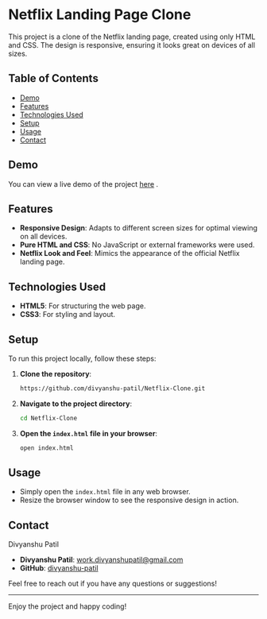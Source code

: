 # Netflix Landing Page Clone

This project is a clone of the Netflix landing page, created using only HTML and CSS. The design is responsive, ensuring it looks great on devices of all sizes.

## Table of Contents

- [Demo](#demo)
- [Features](#features)
- [Technologies Used](#technologies-used)
- [Setup](#setup)
- [Usage](#usage)
- [Contact](#contact)

## Demo

You can view a live demo of the project [here](https://divyanshu-patil.github.io/Netflix-Clone/) .

## Features

- **Responsive Design**: Adapts to different screen sizes for optimal viewing on all devices.
- **Pure HTML and CSS**: No JavaScript or external frameworks were used.
- **Netflix Look and Feel**: Mimics the appearance of the official Netflix landing page.

## Technologies Used

- **HTML5**: For structuring the web page.
- **CSS3**: For styling and layout.

## Setup

To run this project locally, follow these steps:

1. **Clone the repository**:
    ```sh
    https://github.com/divyanshu-patil/Netflix-Clone.git
    ```
2. **Navigate to the project directory**:
    ```sh
    cd Netflix-Clone
    ```
3. **Open the `index.html` file in your browser**:
    ```sh
    open index.html
    ```

## Usage

- Simply open the `index.html` file in any web browser.
- Resize the browser window to see the responsive design in action.


## Contact

Divyanshu Patil

- **Divyanshu Patil**: [work.divyanshupatil@gmail.com](mailto:work.divyanshupatil@gmail.com)
- **GitHub**: [divyanshu-patil](https://github.com/divyanshu-patil)

Feel free to reach out if you have any questions or suggestions!

---

Enjoy the project and happy coding!
